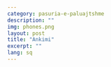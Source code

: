 ```yaml
---
category: pasuria-e-paluajtshme
description: ""
img: phones.png
layout: post
title: "Ankimi"
excerpt: ""
lang: sq
---
```

